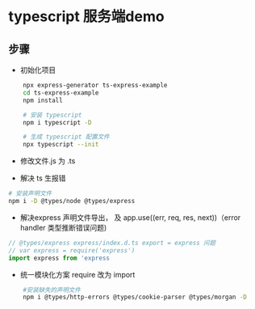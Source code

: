 # typescript 服务端demo

## 步骤

* 初始化项目
```sh
    npx express-generator ts-express-example
    cd ts-express-example
    npm install

    # 安装 typescript
    npm i typescript -D

    # 生成 typescript 配置文件
    npx typescript --init
```

* 修改文件.js 为 .ts

* 解决 ts 生报错
```sh
# 安装声明文件
npm i -D @types/node @types/express
```

* 解决express 声明文件导出， 及 app.use((err, req, res, next))（error handler 类型推断错误问题)
```typescript
// @types/express express/index.d.ts export = express 问题
// var express = require('express')
import express from 'express
```

* 统一模块化方案 require 改为 import
```sh
    #安装缺失的声明文件
    npm i @types/http-errors @types/cookie-parser @types/morgan -D
```





